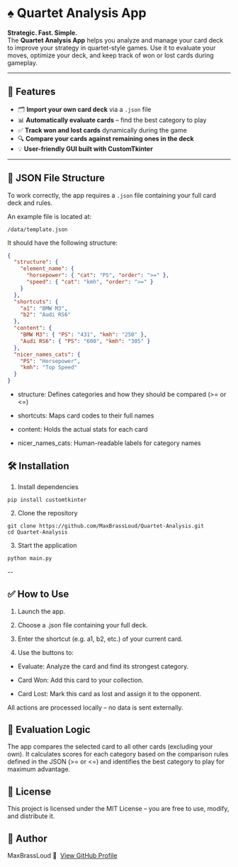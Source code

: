 # ♠️ Quartet Analysis App

**Strategic. Fast. Simple.**  
The **Quartet Analysis App** helps you analyze and manage your card deck to improve your strategy in quartet-style games. Use it to evaluate your moves, optimize your deck, and keep track of won or lost cards during gameplay.

---

## 🚀 Features

- 🗂 **Import your own card deck** via a `.json` file  
- 📊 **Automatically evaluate cards** – find the best category to play  
- ✅ **Track won and lost cards** dynamically during the game  
- 🔍 **Compare your cards against remaining ones in the deck**  
- 💡 **User-friendly GUI built with CustomTkinter**

---


## 📁 JSON File Structure

To work correctly, the app requires a `.json` file containing your full card deck and rules.

An example file is located at:

```text
/data/template.json
```
It should have the following structure:
```json
{
  "structure": {
    "element_name": {
      "horsepower": { "cat": "PS", "order": ">=" },
      "speed": { "cat": "kmh", "order": ">=" }
    }
  },
  "shortcuts": {
    "a1": "BMW M3",
    "b2": "Audi RS6"
  },
  "content": {
    "BMW M3": { "PS": "431", "kmh": "250" },
    "Audi RS6": { "PS": "600", "kmh": "305" }
  },
  "nicer_names_cats": {
    "PS": "Horsepower",
    "kmh": "Top Speed"
  }
}
```
 - structure: Defines categories and how they should be compared (>= or <=)

 - shortcuts: Maps card codes to their full names

 - content: Holds the actual stats for each card

 - nicer_names_cats: Human-readable labels for category names

## 🛠️ Installation
1. Install dependencies

```bach
pip install customtkinter
```

2. Clone the repository

```bash#
git clone https://github.com/MaxBrassLoud/Quartet-Analysis.git
cd Quartet-Analysis
```

3. Start the application

```bash
python main.py
```

--

## ✅ How to Use

1. Launch the app.

2. Choose a .json file containing your full deck.

3. Enter the shortcut (e.g. a1, b2, etc.) of your current card.

4. Use the buttons to:

  - Evaluate: Analyze the card and find its strongest category.

  - Card Won: Add this card to your collection.

  - Card Lost: Mark this card as lost and assign it to the opponent.

All actions are processed locally – no data is sent externally.

## 🧠 Evaluation Logic
The app compares the selected card to all other cards (excluding your own).
It calculates scores for each category based on the comparison rules defined in the JSON (>= or <=) and identifies the best category to play for maximum advantage.

## 📄 License
This project is licensed under the MIT License – you are free to use, modify, and distribute it.

## 👤 Author
MaxBrassLoud
🔗 &nbsp;[View GitHub Profile](https://github.com/MaxBrassLoud)


